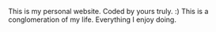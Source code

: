 This is my personal website. Coded by yours truly. :)
This is a conglomeration of my life. Everything I enjoy doing. 
